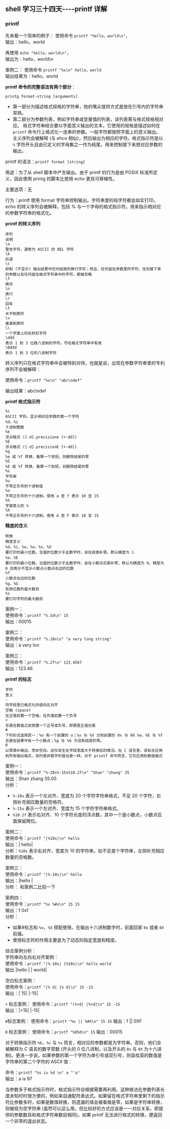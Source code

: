 ## shell 学习三十四天----printf 详解

### printf

先来看一个简单的例子： 使用命令 `printf "hello，world\n"`，  
输出：hello，world  

再使用 `echo "hello，world\n"`，  
输出为：hello，world\n

案例二： 使用命令 `printf "%s\n" hello，world`  
输出结果为：hello，world  

**printf 命令的完整语法有两个部分**：

`printg format-string [arguments]`

- 第一部分为描述格式规格的字符串，他的嘴尖提供方式是放在引号内的字符串常熟。
- 第二部分为参数列表，例如字符串或变量值的列表，该列表需与格式规格相对应。
格式字符串结合要以字面意义输出的文本，它使用的规格是描述如何在 `printf` 命令行上格式化一连串的参数。一般字符都按照字面上的意义输出。主义序列会被解释 (与 ehco 相似)，然后输出为相应的字符。格式指示符是以 `%` 字符开头且由已定义的字母集之一作为结尾，用来控制接下来想对应参数的输出。
 
 
printf 的语法：`printf format [string]`

用途：为了从 shell 脚本中产生输出。由于 printf 的行为是由 POSIX 标准所定义，因此使用 printg 的脚本比使用 echo 更具可移植性。

主要选项：无

行为：printf 使用 format 字符串控制输出。字符串里的纯字符都会如实打印。echo 的转义序列会被解释。包括 % 与一个字母的格式指示符。用来指示相对应的参数字符串的格式化。 

**printf 的转义序列**

```
序列
说明
\a
警告字符，通常为 ASCII 的 BEL 字符
\b
后退
\c
抑制 (不显示) 输出结果中任何结尾的换行字符；而且，任何留在参数里的字符，任何接下来的参数以及任何留在格式字符串中的字符，都被忽略
\f
换页
\n
换行
\r
回车
\t
水平制表符
\v
垂直制表符
\\
一个字面上的反斜杠字符
\ddd
表示 1 到 3 位数八进制的字符。尽在格式字符串中有效
\0ddd
表示 1 到 3 位的八进制字符
```
 
转义序列只在格式字符串中会被特别对待，也就是说，出现在参数字符串里的专利序列不会被解释：

使用命令：`printf "%s\n" "abc\ndef"` 
 
输出结果：abc\ndef
 
 
**printf 格式指示符**

```
%c
ASCII 字符。显示相对应参数的第一个字符
%d，%i
十进制整数
%e
浮点格式 ([-d].precisione [+-dd])
%E
浮点格式 ([-d].precisionE [+-dd])
%g
%e 或 %f 转换，看哪一个较短，则删除结尾的零
%G
%E 或 %f 转换，看哪一个较短，则删除结尾的零
%s
字符串
%u
不带正负号的十进制值
%x
不带正负号的十六进制。使用 a 至 f 表示 10 至 15
%%
字面意义的 %
%X
不带正负号的十六进制。使用 A 至 F 表示 10 至 15
``` 
 
**精度的含义**

```
转换
精度含义
%d，%i，%o，%u，%x，%X
要打印的最小位数。当值的位数少于此数字时，会在前面补零。默认精度为 1
%e，%E
要打印的最小位数。当值的位数少于此数字时，会在小数点后面补零，默认为精度为 6。精度为 0 则表示不显示小数点小数点右边的位数
%f
小数点右边的位数
%g，%G
有效位数的最大数目
%s
要打印字符的最大数目
```

案例一：  
使用命令：`printf "%.5d\n" 15`  
输出：00015  

案例二：  
使用命令：`printf "%.10s\n" "a very long string"`  
输出：a very lon  

案例三：   
使用命令：`printf "%.2f\n" 123.4567`  
输出：123.46  
 
**printf 的标志**

```
字符
意义
-
将字段里已格式化的值向左对齐
空格 (space)
在正值前置一个空格，在负值前置一个负号
+
总是在数值之前放置一个正号或负号，即便是正值也是
#
下列形式选择其一：%o 有一个前置的 o；%x 与 %X 分别前置的 0x 与 0X.%e，%E 与 %f 总是在结果中有一个小数点；%g 与 %G 为没有结尾的零。
0
以零填补输出，而非空白。这仅发生在字段宽度大于转换后的情况。在 C 语言里，该标志应用到所有输出格式，及时是非数字的值也是一样。对于 printf 命令而言，它仅应用到数值格式
```

案例一：  
使用命令：`printf "%-20s%-15s%10.2f\n" "Shan" "zhang" 35`         
输出：Shan                zhang               35.00  
分析：
  
- `%-20s` 表示一个左对齐、宽度为 20 个字符字符串格式，不足 20 个字符，右侧补充相应数量的空格符。
- `%-15s` 表示一个左对齐、宽度为 15 个字符字符串格式。
- `%10.2f` 表示右对齐、10 个字符长度的浮点数，其中一个是小数点，小数点后面保留两位。

案例二：  
使用命令：`printf "|%10s|\n" hello`  
输出：|     hello|  
分析：`%10s` 表示右对齐，宽度为 10 的字符串，如不足是个字符串，左侧补充相应数量的空格数。  

案例三：  
使用命令：`printf "|%-10s|\n" hello`  
输出：|hello     |  
分析： 和案例二比较一下  

案例四：   
使用命令：`printf "%x %#x\n" 15 15`  
输出：f 0xf  
分析： 

- 如果#标志和 `%x`，`%X` 搭配使用，在输出十六进制数字时，前面回家 `0x` 或者 `0X` 前缀。  
- 使用标志符的作用主要是为了动态的指定宽度和精度。
 
综合案例分析：  
字符串向左向右对齐案例：  
使用命令：`printf "|%-10s| |%10s|\n" hello world`  
输出 |hello     | |     world|  

空白标志案例：  
使用命令：`printf "|% d| |% d|\n" 15 -15`                   
输出：| 15| |-15|

`+` 标志案例：
使用命令：`printf "|%+d| |%+d|\n" 15 -15`  
输出：|+15| |-15|

`#`标志案例：
使用命令：`printf "%x || %#X\n" 15 15`
输出：f || 0XF

`0` 标志案例：
使用命令：`printf "%05d\n" 15`
输出：00015
 
对于转换指示符 `%b`，`%c` 与 `%s` 而言，相对应的参数都是为字符串。否则，他们会被解释为 C 语言的数字常数 (开头的 0 位八进制，以及开头的 `0x` 与 `0X` 为十六进制)。更进一步说，如果参数的第一个字符为单引号或双引号，则县桂英的数值是字符串的第二个字符的 ASCII 值： 
 
命令：`printf "%s is %d \n" a "'a"`  
输出：a is 97   

当参数多于格式指示符时，格式指示符会根据需要再利用。这种做法在参数列表长度未知时时很方便的，例如来自通配符表达式。如果留在格式字符串里剩下的指示符比参数多时，如果是数值转换，则遗漏的值会被看做是零，如果是字符串转换，则被视为空字符串 (虽然可以这么用，但比较好的方式应该是一一对应关系，即提供的参数数目和格式字符串数目相同)。如果 printf 无法进行格式的转换，便返回一个非零的退出状态。